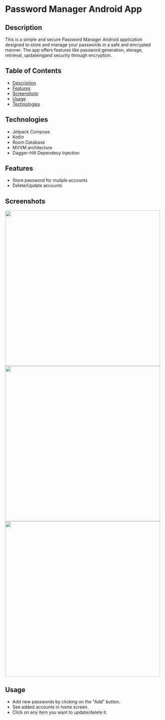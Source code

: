 # Password Manager Android App

## Description
This is a simple and secure Password Manager Android application designed to store and manage your passwords in a safe and encrypted manner. The app offers features like password generation, storage, retrieval, updateingand security through encryption.

## Table of Contents
- [Description](#description)
- [Features](#features)
- [Screenshots](#screenshots)
- [Usage](#usage)
- [Technologies](#technologies)

## Technologies
- Jetpack Compose
- Kotlin
- Room Database
- MVVM architecture
- Dagger-Hilt Dependecy Injection

## Features
- Store password for muliple accounts
- Delete/Update accounts

## Screenshots
<img src="https://github.com/user-attachments/assets/94abd6f3-b2b7-474b-bd2d-c9df7659eed9" width=500 height=500>
<img src="https://github.com/user-attachments/assets/2e9f8fee-def0-475b-91a1-1f0743880785" width=500 height=500>
<img src="https://github.com/user-attachments/assets/813d3afd-6399-40d1-ba4a-5026369bece1" width=500 height=500>

## Usage
- Add new passwords by clicking on the "Add" button.
- See added accounts in home screen.
- Click on any item you want to update/delete it.
